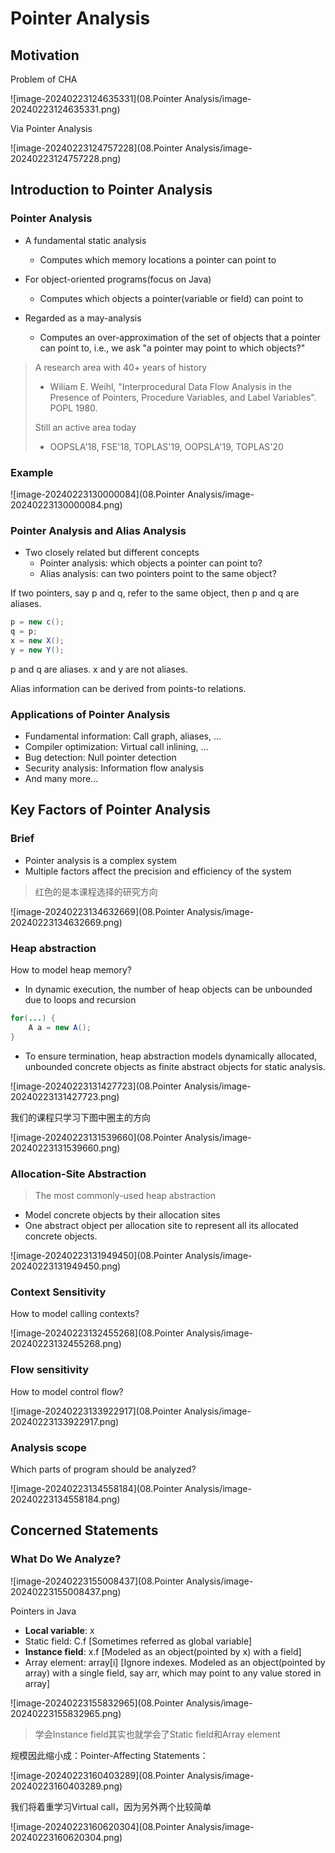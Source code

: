 # Pointer Analysis

## Motivation

Problem of CHA

![image-20240223124635331](08.Pointer Analysis/image-20240223124635331.png)

Via Pointer Analysis

![image-20240223124757228](08.Pointer Analysis/image-20240223124757228.png)

## Introduction to Pointer Analysis

### Pointer Analysis

- A fundamental static analysis
  - Computes which memory locations a pointer can point to

- For object-oriented programs(focus on Java)
  - Computes which objects a pointer(variable or field) can point to

- Regarded as a may-analysis
  - Computes an over-approximation of the set of objects that a pointer can point to, i.e., we ask "a pointer may point to which objects?"

> A research area with 40+ years of history
>
> - Wiliam E. Weihl, "Interprocedural Data Flow Analysis in the Presence of Pointers, Procedure Variables, and Label Variables". POPL 1980.
>
> Still an active area today
>
> - OOPSLA'18, FSE'18, TOPLAS'19, OOPSLA'19, TOPLAS'20

### Example

![image-20240223130000084](08.Pointer Analysis/image-20240223130000084.png)

### Pointer Analysis and Alias Analysis

- Two closely related but different concepts
  - Pointer analysis: which objects a pointer can point to?
  - Alias analysis: can two pointers point to the same object?

If two pointers, say p and q, refer to the same object, then p and q are aliases.

```java
p = new c();
q = p;
x = new X();
y = new Y();
```

p and q are aliases. x and y are not aliases.

Alias information can be derived from points-to relations.

### Applications of Pointer Analysis

- Fundamental information: Call graph, aliases, ...
- Compiler optimization: Virtual call inlining, ...
- Bug detection: Null pointer detection
- Security analysis: Information flow analysis
- And many more...

## Key Factors of Pointer Analysis

### Brief

- Pointer analysis is a complex system
- Multiple factors affect the precision and efficiency of the system

> 红色的是本课程选择的研究方向

![image-20240223134632669](08.Pointer Analysis/image-20240223134632669.png)

### Heap abstraction

How to model heap memory?

- In dynamic execution, the number of heap objects can be unbounded due to loops and recursion

```java
for(...) {
	A a = new A();
}
```

- To ensure termination, heap abstraction models dynamically allocated, unbounded concrete objects as finite abstract objects for static analysis.

![image-20240223131427723](08.Pointer Analysis/image-20240223131427723.png)

我们的课程只学习下图中圈主的方向

![image-20240223131539660](08.Pointer Analysis/image-20240223131539660.png)

### Allocation-Site Abstraction

> The most commonly-used heap abstraction

- Model concrete objects by their allocation sites
- One abstract object per allocation site to represent all its allocated concrete objects.

![image-20240223131949450](08.Pointer Analysis/image-20240223131949450.png)

### Context Sensitivity

How to model calling contexts?

![image-20240223132455268](08.Pointer Analysis/image-20240223132455268.png)

### Flow sensitivity

How to model control flow?

![image-20240223133922917](08.Pointer Analysis/image-20240223133922917.png)

### Analysis scope

Which parts of program should be analyzed?

![image-20240223134558184](08.Pointer Analysis/image-20240223134558184.png)



## Concerned Statements

### What Do We Analyze?

![image-20240223155008437](08.Pointer Analysis/image-20240223155008437.png)

Pointers in Java

- **Local variable**: x
- Static field: C.f     [Sometimes referred as global variable]
- **Instance field**: x.f   [Modeled as an object(pointed by x) with a field]
- Array element: array[i]   [Ignore indexes. Modeled as an object(pointed by array) with a single field, say arr, which may point to any value stored in array]

![image-20240223155832965](08.Pointer Analysis/image-20240223155832965.png)

> 学会Instance field其实也就学会了Static field和Array element

规模因此缩小成：Pointer-Affecting Statements：

![image-20240223160403289](08.Pointer Analysis/image-20240223160403289.png)

我们将着重学习Virtual call，因为另外两个比较简单

![image-20240223160620304](08.Pointer Analysis/image-20240223160620304.png)

























